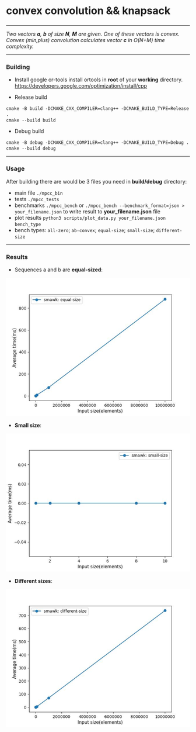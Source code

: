 # convex convolution && knapsack
### 
***

_Two vectors **a**, **b** of size **N**, **M** are given. One of these vectors is convex._
_Convex (min,plus) convolution calculates vector **c** in  O(N+M)  time complexity._ 

***
### Building

- Install google or-tools 
install ortools in **root** of your **working** directory. https://developers.google.com/optimization/install/cpp

- Release build
```
cmake -B build -DCMAKE_CXX_COMPILER=clang++ -DCMAKE_BUILD_TYPE=Release .
cmake --build build
```
- Debug build
```
cmake -B debug -DCMAKE_CXX_COMPILER=clang++ -DCMAKE_BUILD_TYPE=Debug .
cmake --build debug
```
***
### Usage  
After building there are would be 3 files you need in **build/debug** directory:
- main file ```./mpcc_bin```
- tests ```./mpcc_tests```
- benchmarks ```./mpcc_bench``` or ```./mpcc_bench --benchmark_format=json > your_filename.json``` to write result to **your_filename.json** file
- plot results ```python3 scripts/plot_data.py your_filename.json bench_type``` 
- bench types: ```all-zero```; ```ab-convex```; ```equal-size```; ```small-size```; ```different-size```
***
### Results
- Sequences a and b are **equal-sized**:
  
![plot](./scripts/pics/equal-size.jpg)

- **Small size**:
  
![plot](./scripts/pics/small-size.jpg)

- **Different sizes**:
  
![plot](./scripts/pics/different-size.jpg)
